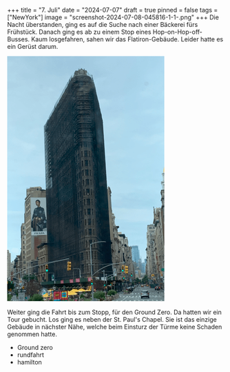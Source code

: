 +++
title = "7. Juli"
date = "2024-07-07"
draft = true
pinned = false
tags = ["NewYork"]
image = "screenshot-2024-07-08-045816-1-1-.png"
+++
Die Nacht überstanden, ging es auf die Suche nach einer Bäckerei fürs Frühstück. Danach ging es ab zu einem Stop eines Hop-on-Hop-off-Busses. Kaum losgefahren, sahen wir das Flatiron-Gebäude. Leider hatte es ein Gerüst darum. 

![Flatiron-Gebäude](screenshot-2024-07-08-050758.png)

Weiter ging die Fahrt bis zum Stopp, für den Ground Zero. Da hatten wir ein Tour gebucht. Los ging es neben der St. Paul's Chapel. Sie ist das einzige Gebäude in nächster Nähe, welche beim Einsturz der Türme keine Schaden genommen hatte.

* Ground zero
* rundfahrt
* hamilton